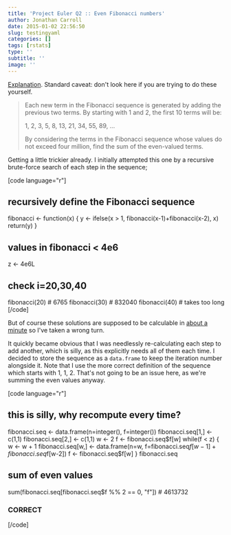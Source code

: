 ```yaml
---
title: 'Project Euler Q2 :: Even Fibonacci numbers'
author: Jonathan Carroll
date: 2015-01-02 22:56:50
slug: testingyaml
categories: []
tags: [rstats]
type: ''
subtitle: ''
image: ''
---
```

<a title="Project Euler" href="http://jcarroll.com.au/2015/01/code/project-euler/" target="_blank">Explanation</a>. Standard caveat: don't look here if you are trying to do these yourself.
<blockquote>Each new term in the Fibonacci sequence is generated by adding the previous two terms. By starting with 1 and 2, the first 10 terms will be:

1, 2, 3, 5, 8, 13, 21, 34, 55, 89, ...

By considering the terms in the Fibonacci sequence whose values do not exceed four million, find the sum of the even-valued terms.</blockquote>
Getting a little trickier already. I initially attempted this one by a recursive brute-force search of each step in the sequence;

[code language="r"]
## recursively define the Fibonacci sequence
fibonacci &lt;- function(x) {
   y &lt;- ifelse(x &gt; 1, fibonacci(x-1)+fibonacci(x-2), x)
   return(y)
}

## values in fibonacci &lt; 4e6
z &lt;- 4e6L
## check i=20,30,40
fibonacci(20) # 6765
fibonacci(30) # 832040
fibonacci(40) # takes too long
[/code]

But of course these solutions are supposed to be calculable in <a title="Project Euler : About" href="https://projecteuler.net/about" target="_blank">about a minute</a> so I've taken a wrong turn.

It quickly became obvious that I was needlessly re-calculating each step to add another, which is silly, as this explicitly needs all of them each time. I decided to store the sequence as a <code>data.frame</code> to keep the iteration number alongside it. Note that I use the more correct definition of the sequence which starts with 1, 1, 2. That's not going to be an issue here, as we're summing the even values anyway.

[code language="r"]
## this is silly, why recompute every time?
fibonacci.seq &lt;- data.frame(n=integer(), f=integer())
fibonacci.seq[1,] &lt;- c(1,1)
fibonacci.seq[2,] &lt;- c(1,1)
w &lt;- 2
f &lt;- fibonacci.seq$f[w]
while(f &lt; z) {
 w &lt;- w + 1
 fibonacci.seq[w,] &lt;- data.frame(n=w, f=fibonacci.seq$f[w-1]+fibonacci.seq$f[w-2])
 f &lt;- fibonacci.seq$f[w]
}
fibonacci.seq

## sum of even values
sum(fibonacci.seq[fibonacci.seq$f %% 2 == 0, &quot;f&quot;]) # 4613732

### CORRECT
[/code]